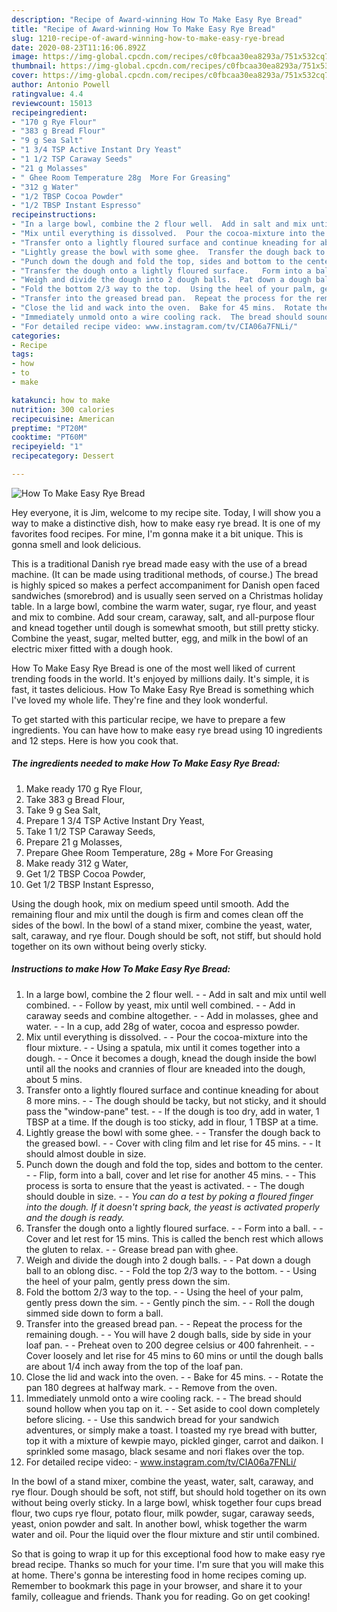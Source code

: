 ```yaml
---
description: "Recipe of Award-winning How To Make Easy Rye Bread"
title: "Recipe of Award-winning How To Make Easy Rye Bread"
slug: 1210-recipe-of-award-winning-how-to-make-easy-rye-bread
date: 2020-08-23T11:16:06.892Z
image: https://img-global.cpcdn.com/recipes/c0fbcaa30ea8293a/751x532cq70/how-to-make-easy-rye-bread-recipe-main-photo.jpg
thumbnail: https://img-global.cpcdn.com/recipes/c0fbcaa30ea8293a/751x532cq70/how-to-make-easy-rye-bread-recipe-main-photo.jpg
cover: https://img-global.cpcdn.com/recipes/c0fbcaa30ea8293a/751x532cq70/how-to-make-easy-rye-bread-recipe-main-photo.jpg
author: Antonio Powell
ratingvalue: 4.4
reviewcount: 15013
recipeingredient:
- "170 g Rye Flour"
- "383 g Bread Flour"
- "9 g Sea Salt"
- "1 3/4 TSP Active Instant Dry Yeast"
- "1 1/2 TSP Caraway Seeds"
- "21 g Molasses"
- " Ghee Room Temperature 28g  More For Greasing"
- "312 g Water"
- "1/2 TBSP Cocoa Powder"
- "1/2 TBSP Instant Espresso"
recipeinstructions:
- "In a large bowl, combine the 2 flour well.  Add in salt and mix until well combined.  Follow by yeast, mix until well combined.  Add in caraway seeds and combine altogether.  Add in molasses, ghee and water.  In a cup, add 28g of water, cocoa and espresso powder."
- "Mix until everything is dissolved.  Pour the cocoa-mixture into the flour mixture.  Using a spatula, mix until it comes together into a dough.  Once it becomes a dough, knead the dough inside the bowl until all the nooks and crannies of flour are kneaded into the dough, about 5 mins."
- "Transfer onto a lightly floured surface and continue kneading for about 8 more mins.   The dough should be tacky, but not sticky, and it should pass the &#34;window-pane&#34; test.   If the dough is too dry, add in water, 1 TBSP at a time. If the dough is too sticky, add in flour, 1 TBSP at a time."
- "Lightly grease the bowl with some ghee.  Transfer the dough back to the greased bowl.   Cover with cling film and let rise for 45 mins.  It should almost double in size."
- "Punch down the dough and fold the top, sides and bottom to the center.  Flip, form into a ball, cover and let rise for another 45 mins.  This process is sorta to ensure that the yeast is activated.  The dough should double in size.  *You can do a test by poking a floured finger into the dough. If it doesn&#39;t spring back, the yeast is activated properly and the dough is ready.*"
- "Transfer the dough onto a lightly floured surface.   Form into a ball.  Cover and let rest for 15 mins. This is called the bench rest which allows the gluten to relax.  Grease bread pan with ghee."
- "Weigh and divide the dough into 2 dough balls.  Pat down a dough ball to an oblong disc.  Fold the top 2/3 way to the bottom.  Using the heel of your palm, gently press down the sim."
- "Fold the bottom 2/3 way to the top.  Using the heel of your palm, gently press down the sim.  Gently pinch the sim.  Roll the dough simmed side down to form a ball."
- "Transfer into the greased bread pan.  Repeat the process for the remaining dough.  You will have 2 dough balls, side by side in your loaf pan.  Preheat oven to 200 degree celsius or 400 fahrenheit.  Cover loosely and let rise for 45 mins to 60 mins or until the dough balls are about 1/4 inch away from the top of the loaf pan."
- "Close the lid and wack into the oven.  Bake for 45 mins.  Rotate the pan 180 degrees at halfway mark.  Remove from the oven."
- "Immediately unmold onto a wire cooling rack.  The bread should sound hollow when you tap on it.  Set aside to cool down completely before slicing.  Use this sandwich bread for your sandwich adventures, or simply make a toast. I toasted my rye bread with butter, top it with a mixture of kewpie mayo, pickled ginger, carrot and daikon. I sprinkled some masago, black sesame and nori flakes over the top."
- "For detailed recipe video: www.instagram.com/tv/CIA06a7FNLi/"
categories:
- Recipe
tags:
- how
- to
- make

katakunci: how to make 
nutrition: 300 calories
recipecuisine: American
preptime: "PT20M"
cooktime: "PT60M"
recipeyield: "1"
recipecategory: Dessert

---
```



![How To Make Easy Rye Bread](https://img-global.cpcdn.com/recipes/c0fbcaa30ea8293a/751x532cq70/how-to-make-easy-rye-bread-recipe-main-photo.jpg)

Hey everyone, it is Jim, welcome to my recipe site. Today, I will show you a way to make a distinctive dish, how to make easy rye bread. It is one of my favorites food recipes. For mine, I'm gonna make it a bit unique. This is gonna smell and look delicious.

This is a traditional Danish rye bread made easy with the use of a bread machine. (It can be made using traditional methods, of course.) The bread is highly spiced so makes a perfect accompaniment for Danish open faced sandwiches (smorebrod) and is usually seen served on a Christmas holiday table. In a large bowl, combine the warm water, sugar, rye flour, and yeast and mix to combine. Add sour cream, caraway, salt, and all-purpose flour and knead together until dough is somewhat smooth, but still pretty sticky. Combine the yeast, sugar, melted butter, egg, and milk in the bowl of an electric mixer fitted with a dough hook.

How To Make Easy Rye Bread is one of the most well liked of current trending foods in the world. It's enjoyed by millions daily. It's simple, it is fast, it tastes delicious. How To Make Easy Rye Bread is something which I've loved my whole life. They're fine and they look wonderful.


To get started with this particular recipe, we have to prepare a few ingredients. You can have how to make easy rye bread using 10 ingredients and 12 steps. Here is how you cook that.

<!--inarticleads1-->

##### The ingredients needed to make How To Make Easy Rye Bread:

1. Make ready 170 g Rye Flour,
1. Take 383 g Bread Flour,
1. Take 9 g Sea Salt,
1. Prepare 1 3/4 TSP Active Instant Dry Yeast,
1. Take 1 1/2 TSP Caraway Seeds,
1. Prepare 21 g Molasses,
1. Prepare  Ghee Room Temperature, 28g + More For Greasing
1. Make ready 312 g Water,
1. Get 1/2 TBSP Cocoa Powder,
1. Get 1/2 TBSP Instant Espresso,


Using the dough hook, mix on medium speed until smooth. Add the remaining flour and mix until the dough is firm and comes clean off the sides of the bowl. In the bowl of a stand mixer, combine the yeast, water, salt, caraway, and rye flour. Dough should be soft, not stiff, but should hold together on its own without being overly sticky. 

<!--inarticleads2-->

##### Instructions to make How To Make Easy Rye Bread:

1. In a large bowl, combine the 2 flour well. -  - Add in salt and mix until well combined. -  - Follow by yeast, mix until well combined. -  - Add in caraway seeds and combine altogether. -  - Add in molasses, ghee and water. -  - In a cup, add 28g of water, cocoa and espresso powder.
1. Mix until everything is dissolved. -  - Pour the cocoa-mixture into the flour mixture. -  - Using a spatula, mix until it comes together into a dough. -  - Once it becomes a dough, knead the dough inside the bowl until all the nooks and crannies of flour are kneaded into the dough, about 5 mins.
1. Transfer onto a lightly floured surface and continue kneading for about 8 more mins.  -  - The dough should be tacky, but not sticky, and it should pass the &#34;window-pane&#34; test.  -  - If the dough is too dry, add in water, 1 TBSP at a time. If the dough is too sticky, add in flour, 1 TBSP at a time.
1. Lightly grease the bowl with some ghee. -  - Transfer the dough back to the greased bowl.  -  - Cover with cling film and let rise for 45 mins. -  - It should almost double in size.
1. Punch down the dough and fold the top, sides and bottom to the center. -  - Flip, form into a ball, cover and let rise for another 45 mins. -  - This process is sorta to ensure that the yeast is activated. -  - The dough should double in size. -  - *You can do a test by poking a floured finger into the dough. If it doesn&#39;t spring back, the yeast is activated properly and the dough is ready.*
1. Transfer the dough onto a lightly floured surface.  -  - Form into a ball. -  - Cover and let rest for 15 mins. This is called the bench rest which allows the gluten to relax. -  - Grease bread pan with ghee.
1. Weigh and divide the dough into 2 dough balls. -  - Pat down a dough ball to an oblong disc. -  - Fold the top 2/3 way to the bottom. -  - Using the heel of your palm, gently press down the sim.
1. Fold the bottom 2/3 way to the top. -  - Using the heel of your palm, gently press down the sim. -  - Gently pinch the sim. -  - Roll the dough simmed side down to form a ball.
1. Transfer into the greased bread pan. -  - Repeat the process for the remaining dough. -  - You will have 2 dough balls, side by side in your loaf pan. -  - Preheat oven to 200 degree celsius or 400 fahrenheit. -  - Cover loosely and let rise for 45 mins to 60 mins or until the dough balls are about 1/4 inch away from the top of the loaf pan.
1. Close the lid and wack into the oven. -  - Bake for 45 mins. -  - Rotate the pan 180 degrees at halfway mark. -  - Remove from the oven.
1. Immediately unmold onto a wire cooling rack. -  - The bread should sound hollow when you tap on it. -  - Set aside to cool down completely before slicing. -  - Use this sandwich bread for your sandwich adventures, or simply make a toast. I toasted my rye bread with butter, top it with a mixture of kewpie mayo, pickled ginger, carrot and daikon. I sprinkled some masago, black sesame and nori flakes over the top.
1. For detailed recipe video: - www.instagram.com/tv/CIA06a7FNLi/


In the bowl of a stand mixer, combine the yeast, water, salt, caraway, and rye flour. Dough should be soft, not stiff, but should hold together on its own without being overly sticky. In a large bowl, whisk together four cups bread flour, two cups rye flour, potato flour, milk powder, sugar, caraway seeds, yeast, onion powder and salt. In another bowl, whisk together the warm water and oil. Pour the liquid over the flour mixture and stir until combined. 

So that is going to wrap it up for this exceptional food how to make easy rye bread recipe. Thanks so much for your time. I'm sure that you will make this at home. There's gonna be interesting food in home recipes coming up. Remember to bookmark this page in your browser, and share it to your family, colleague and friends. Thank you for reading. Go on get cooking!

